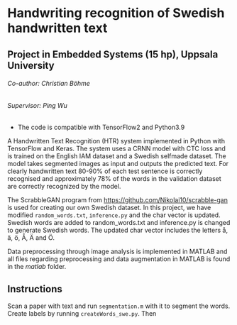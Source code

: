 # Handwriting recognition of Swedish handwritten text
## Project in Embedded Systems (15 hp), Uppsala University
###### Co-author: Christian Böhme
###### Supervisor: Ping Wu

* The code is compatible with TensorFlow2 and Python3.9
 
A Handwritten Text Recognition (HTR) system implemented in Python with TensorFlow and Keras. The system uses a CRNN model with CTC loss and is trained on the English IAM dataset and a Swedish selfmade dataset. The model takes segmented images as input and outputs the predicted text. For clearly handwritten text 80-90% of each test sentence is correctly recognised and approximately 78% of the words in the validation dataset are correctly recognized by the model. 

The ScrabbleGAN program from https://github.com/Nikolai10/scrabble-gan is used for creating our own Swedish dataset. In this project, we have modified ```random_words.txt```, ```inference.py``` and the char vector is updated. Swedish words are added to random_words.txt and inference.py is changed to generate Swedish words. The updated char vector includes the letters å, ä, ö, Å, Ä and Ö. 

Data preprocessing through image analysis is implemented in MATLAB and all files regarding preprocessing and data augmentation in MATLAB is found in the *matlab* folder.


## Instructions

Scan a paper with text and run ```segmentation.m``` with it to segment the words. Create labels by running ```createWords_swe.py```. Then 

